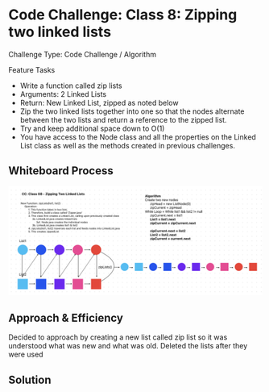 # Code Challenge: Class 8: Zipping two linked lists

Challenge Type: Code Challenge / Algorithm

Feature Tasks
* Write a function called zip lists
* Arguments: 2 Linked Lists
* Return: New Linked List, zipped as noted below
* Zip the two linked lists together into one so that the nodes alternate between the two lists and return a reference to the zipped list.
* Try and keep additional space down to O(1)
* You have access to the Node class and all the properties on the Linked List class as well as the methods created in previous challenges.

## Whiteboard Process
![Whiteboard](zipListWB.png)
## Approach & Efficiency
Decided to approach by creating a new list called zip list so it was understood what was new and what was old.
Deleted the lists after they were used
## Solution
<!-- Show how to run your code, and examples of it in action -->